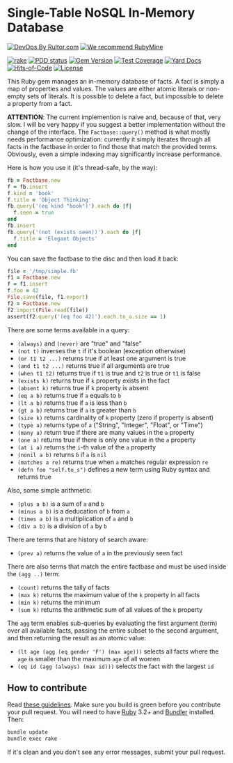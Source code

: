 # Single-Table NoSQL In-Memory Database

[![DevOps By Rultor.com](http://www.rultor.com/b/yegor256/factbase)](http://www.rultor.com/p/yegor256/factbase)
[![We recommend RubyMine](https://www.elegantobjects.org/rubymine.svg)](https://www.jetbrains.com/ruby/)

[![rake](https://github.com/yegor256/factbase/actions/workflows/rake.yml/badge.svg)](https://github.com/yegor256/factbase/actions/workflows/rake.yml)
[![PDD status](http://www.0pdd.com/svg?name=yegor256/factbase)](http://www.0pdd.com/p?name=yegor256/factbase)
[![Gem Version](https://badge.fury.io/rb/factbase.svg)](http://badge.fury.io/rb/factbase)
[![Test Coverage](https://img.shields.io/codecov/c/github/yegor256/factbase.svg)](https://codecov.io/github/yegor256/factbase?branch=master)
[![Yard Docs](http://img.shields.io/badge/yard-docs-blue.svg)](http://rubydoc.info/github/yegor256/factbase/master/frames)
[![Hits-of-Code](https://hitsofcode.com/github/yegor256/factbase)](https://hitsofcode.com/view/github/yegor256/factbase)
[![License](https://img.shields.io/badge/license-MIT-green.svg)](https://github.com/yegor256/factbase/blob/master/LICENSE.txt)

This Ruby gem manages an in-memory database of facts.
A fact is simply a map of properties and values.
The values are either atomic literals or non-empty sets of literals.
It is possible to delete a fact, but impossible to delete a property
from a fact.

**ATTENTION**: The current implemention is naive and,
because of that, very slow. I will be very happy
if you suggest a better implementation without the change of the interface.
The `Factbase::query()` method is what mostly needs performance optimization:
currently it simply iterates through all facts in the factbase in order
to find those that match the provided terms. Obviously,
even a simple indexing may significantly increase performance.

Here is how you use it (it's thread-safe, by the way):

```ruby
fb = Factbase.new
f = fb.insert
f.kind = 'book'
f.title = 'Object Thinking'
fb.query('(eq kind "book")').each do |f|
  f.seen = true
end
fb.insert
fb.query('(not (exists seen))').each do |f|
  f.title = 'Elegant Objects'
end
```

You can save the factbase to the disc and then load it back:

```ruby
file = '/tmp/simple.fb'
f1 = Factbase.new
f = f1.insert
f.foo = 42
File.save(file, f1.export)
f2 = Factbase.new
f2.import(File.read(file))
assert(f2.query('(eq foo 42)').each.to_a.size == 1)
```

There are some terms available in a query:

* `(always)` and `(never)` are "true" and "false"
* `(not t)` inverses the `t` if it's boolean (exception otherwise)
* `(or t1 t2 ...)` returns true if at least one argument is true
* `(and t1 t2 ...)` returns true if all arguments are true
* `(when t1 t2)` returns true if `t1` is true and `t2` is true or `t1` is false
* `(exists k)` returns true if `k` property exists in the fact
* `(absent k)` returns true if `k` property is absent
* `(eq a b)` returns true if `a` equals to `b`
* `(lt a b)` returns true if `a` is less than `b`
* `(gt a b)` returns true if `a` is greater than `b`
* `(size k)` returns cardinality of `k` property (zero if property is absent)
* `(type a)` returns type of `a` ("String", "Integer", "Float", or "Time")
* `(many a)` return true if there are many values in the `a` property
* `(one a)` returns true if there is only one value in the `a` property
* `(at i a)` returns the `i`-th value of the `a` property
* `(nonil a b)` returns `b` if `a` is `nil`
* `(matches a re)` returns true when `a` matches regular expression `re`
* `(defn foo "self.to_s")` defines a new term using Ruby syntax and returns true

Also, some simple arithmetic:

* `(plus a b)` is a sum of `a` and `b`
* `(minus a b)` is a deducation of `b` from `a`
* `(times a b)` is a multiplication of `a` and `b`
* `(div a b)` is a division of `a` by `b`

There are terms that are history of search aware:

* `(prev a)` returns the value of `a` in the previously seen fact

There are also terms that match the entire factbase
and must be used inside the `(agg ..)` term:

* `(count)` returns the tally of facts
* `(max k)` returns the maximum value of the `k` property in all facts
* `(min k)` returns the minimum
* `(sum k)` returns the arithmetic sum of all values of the `k` property

The `agg` term enables sub-queries by evaluating the first argument (term)
over all available facts, passing the entire subset to the second argument,
and then returning the result as an atomic value:

* `(lt age (agg (eq gender 'F') (max age)))` selects all facts where
the `age` is smaller than the maximum `age` of all women
* `(eq id (agg (always) (max id)))` selects the fact with the largest `id`

## How to contribute

Read
[these guidelines](https://www.yegor256.com/2014/04/15/github-guidelines.html).
Make sure you build is green before you contribute
your pull request. You will need to have
[Ruby](https://www.ruby-lang.org/en/) 3.2+ and
[Bundler](https://bundler.io/) installed. Then:

```bash
bundle update
bundle exec rake
```

If it's clean and you don't see any error messages, submit your pull request.
